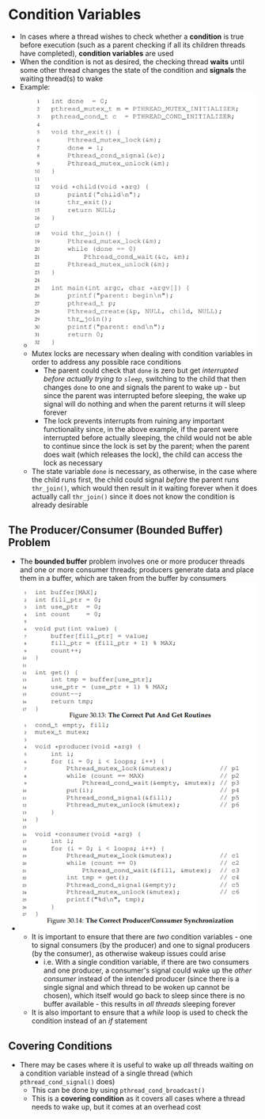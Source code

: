 # Condition Variables
- In cases where a thread wishes to check whether a **condition** is true before execution (such as a parent checking if all its children threads have completed), **condition variables** are used
- When the condition is not as desired, the checking thread **waits** until some other thread changes the state of the condition and **signals** the waiting thread(s) to wake
- Example:
    - ![Condition Variable Example](../Images/Condition_Variable_Example.png)
    - Mutex locks are necessary when dealing with condition variables in order to address any possible race conditions
        - The parent could check that `done` is zero but get *interrupted before actually trying to `sleep`*, switching to the child that then changes `done` to one and signals the parent to wake up - but since the parent was interrupted before sleeping, the wake up signal will do nothing and when the parent returns it will sleep forever
        - The lock prevents interrupts from ruining any important functionality since, in the above example, if the parent were interrupted before actually sleeping, the child would not be able to continue since the lock is set by the parent; when the parent does wait (which releases the lock), the child can access the lock as necessary
    - The state variable `done` is necessary, as otherwise, in the case where the child runs first, the child could signal *before* the parent runs `thr_join()`, which would then result in it waiting forever when it does actually call `thr_join()` since it does not know the condition is already desirable
## The Producer/Consumer (Bounded Buffer) Problem
- The **bounded buffer** problem involves one or more producer threads and one or more consumer threads; producers generate data and place them in a buffer, which are taken from the buffer by consumers
- ![Producer/Consumer Problem](../Images/Producer_Consumer_Problem.png)
    - It is important to ensure that there are *two* condition variables - one to signal consumers (by the producer) and one to signal producers (by the consumer), as otherwise wakeup issues could arise
        - i.e. With a single condition variable, if there are two consumers and one producer, a consumer's signal could wake up the *other consumer* instead of the intended producer (since there is a single signal and which thread to be woken up cannot be chosen), which itself would go back to sleep since there is no buffer available - this results in *all threads* sleeping forever
    - It is also important to ensure that a *while* loop is used to check the condition instead of an *if* statement
## Covering Conditions
- There may be cases where it is useful to wake up *all* threads waiting on a condition variable instead of a single thread (which `pthread_cond_signal()` does)
    - This can be done by using `pthread_cond_broadcast()`
    - This is a **covering condition** as it covers all cases where a thread needs to wake up, but it comes at an overhead cost